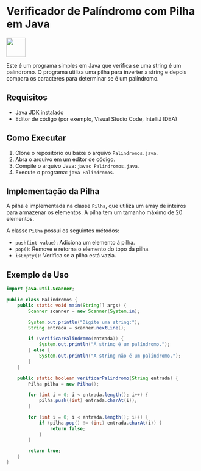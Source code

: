 # Verificador de Palíndromo com Pilha em Java

<img style="width: 50px" src="https://cdn.jsdelivr.net/gh/devicons/devicon@latest/icons/java/java-original.svg" />
          

Este é um programa simples em Java que verifica se uma string é um palíndromo. O programa utiliza uma pilha para inverter a string e depois compara os caracteres para determinar se é um palíndromo.

## Requisitos

- Java JDK instalado
- Editor de código (por exemplo, Visual Studio Code, IntelliJ IDEA)

## Como Executar

1. Clone o repositório ou baixe o arquivo `Palindromos.java`.
2. Abra o arquivo em um editor de código.
3. Compile o arquivo Java: `javac Palindromos.java`.
4. Execute o programa: `java Palindromos`.

## Implementação da Pilha

A pilha é implementada na classe `Pilha`, que utiliza um array de inteiros para armazenar os elementos. A pilha tem um tamanho máximo de 20 elementos.

A classe `Pilha` possui os seguintes métodos:

- `push(int value)`: Adiciona um elemento à pilha.
- `pop()`: Remove e retorna o elemento do topo da pilha.
- `isEmpty()`: Verifica se a pilha está vazia.

## Exemplo de Uso

```java
import java.util.Scanner;

public class Palindromos {
    public static void main(String[] args) {
        Scanner scanner = new Scanner(System.in);

        System.out.println("Digite uma string:");
        String entrada = scanner.nextLine();

        if (verificarPalindromo(entrada)) {
            System.out.println("A string é um palíndromo.");
        } else {
            System.out.println("A string não é um palíndromo.");
        }
    }

    public static boolean verificarPalindromo(String entrada) {
        Pilha pilha = new Pilha();

        for (int i = 0; i < entrada.length(); i++) {
            pilha.push((int) entrada.charAt(i));
        }

        for (int i = 0; i < entrada.length(); i++) {
            if (pilha.pop() != (int) entrada.charAt(i)) {
                return false;
            }
        }

        return true;
    }
}
